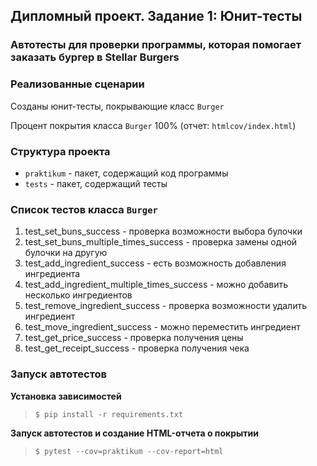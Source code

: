 ## Дипломный проект. Задание 1: Юнит-тесты

### Автотесты для проверки программы, которая помогает заказать бургер в Stellar Burgers

### Реализованные сценарии

Созданы юнит-тесты, покрывающие класс `Burger`

Процент покрытия класса `Burger` 100% (отчет: `htmlcov/index.html`)

### Структура проекта

- `praktikum` - пакет, содержащий код программы
- `tests` - пакет, содержащий тесты

### Список тестов класса `Burger`

1. test_set_buns_success - проверка возможности выбора булочки
2. test_set_buns_multiple_times_success - проверка замены одной булочки на другую
3. test_add_ingredient_success - есть возможность добавления ингредиента
4. test_add_ingredient_multiple_times_success - можно добавить несколько ингредиентов
5. test_remove_ingredient_success - проверка возможности удалить ингредиент
6. test_move_ingredient_success - можно переместить ингредиент
7. test_get_price_success - проверка получения цены
8. test_get_receipt_success - проверка получения чека

### Запуск автотестов

**Установка зависимостей**

> `$ pip install -r requirements.txt`

**Запуск автотестов и создание HTML-отчета о покрытии**

>  `$ pytest --cov=praktikum --cov-report=html`
